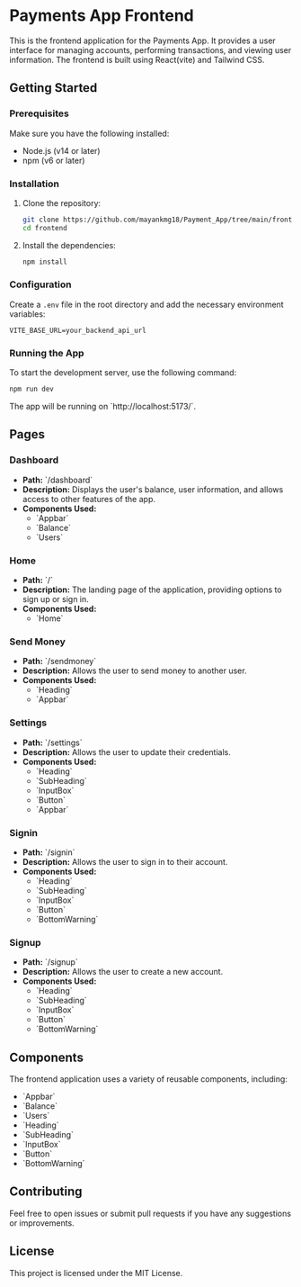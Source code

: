 # Payments App Frontend

This is the frontend application for the Payments App. It provides a user interface for managing accounts, performing transactions, and viewing user information. The frontend is built using React(vite) and Tailwind CSS.

## Getting Started

### Prerequisites

Make sure you have the following installed:

- Node.js (v14 or later)
- npm (v6 or later)

### Installation

1. Clone the repository:

   ```bash
   git clone https://github.com/mayankmg18/Payment_App/tree/main/frontend.git
   cd frontend
   ```

2. Install the dependencies:

   ```bash
   npm install
   ```

### Configuration

Create a `.env` file in the root directory and add the necessary environment variables:

```plaintext
VITE_BASE_URL=your_backend_api_url
```

### Running the App

To start the development server, use the following command:

```bash
npm run dev
```

The app will be running on \`http://localhost:5173/`.

## Pages

### Dashboard

- **Path:** \`/dashboard\`
- **Description:** Displays the user's balance, user information, and allows access to other features of the app.
- **Components Used:**
  - \`Appbar\`
  - \`Balance\`
  - \`Users\`

### Home

- **Path:** \`/\`
- **Description:** The landing page of the application, providing options to sign up or sign in.
- **Components Used:**
  - \`Home\`

### Send Money

- **Path:** \`/sendmoney\`
- **Description:** Allows the user to send money to another user.
- **Components Used:**
  - \`Heading\`
  - \`Appbar\`

### Settings

- **Path:** \`/settings\`
- **Description:** Allows the user to update their credentials.
- **Components Used:**
  - \`Heading\`
  - \`SubHeading\`
  - \`InputBox\`
  - \`Button\`
  - \`Appbar\`

### Signin

- **Path:** \`/signin\`
- **Description:** Allows the user to sign in to their account.
- **Components Used:**
  - \`Heading\`
  - \`SubHeading\`
  - \`InputBox\`
  - \`Button\`
  - \`BottomWarning\`

### Signup

- **Path:** \`/signup\`
- **Description:** Allows the user to create a new account.
- **Components Used:**
  - \`Heading\`
  - \`SubHeading\`
  - \`InputBox\`
  - \`Button\`
  - \`BottomWarning\`

## Components

The frontend application uses a variety of reusable components, including:

- \`Appbar\`
- \`Balance\`
- \`Users\`
- \`Heading\`
- \`SubHeading\`
- \`InputBox\`
- \`Button\`
- \`BottomWarning\`

## Contributing

Feel free to open issues or submit pull requests if you have any suggestions or improvements.

## License

This project is licensed under the MIT License.
